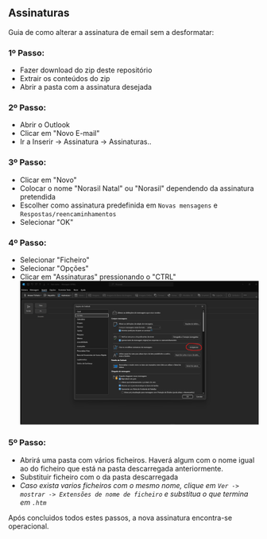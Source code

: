 ## Assinaturas

Guia de como alterar a assinatura de email sem a desformatar:



### 1º Passo: ###

- Fazer download do zip deste repositório
- Extrair os conteúdos do zip
- Abrir a pasta com a assinatura desejada

### 2º Passo: ###

- Abrir o Outlook
- Clicar em "Novo E-mail"
- Ir a Inserir -> Assinatura -> Assinaturas..


### 3º Passo: ###

- Clicar em "Novo"
- Colocar o nome "Norasil Natal" ou "Norasil" dependendo da assinatura pretendida
- Escolher como assinatura predefinida em `Novas mensagens` e `Respostas/reencaminhamentos`
- Selecionar "OK"

### 4º Passo: ###

- Selecionar "Ficheiro"
- Selecionar "Opções"
- Clicar em "Assinaturas" pressionando o "CTRL"
![](image.png)


### 5º Passo: ###
- Abrirá uma pasta com vários ficheiros. Haverá algum com o nome igual ao do ficheiro que está na pasta descarregada anteriormente. 
- Substituir ficheiro com o da pasta descarregada
- _Caso exista varios ficheiros com o mesmo nome, clique em `Ver -> mostrar -> Extensões de nome de ficheiro` e substitua o que termina em ``.htm``_ 


Após concluidos todos estes passos, a nova assinatura encontra-se operacional.
